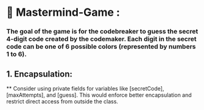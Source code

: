 # 🧠 Mastermind-Game : 
### The goal of the game is for the codebreaker to guess the secret 4-digit code created by the codemaker. Each digit in the secret code can be one of 6 possible colors (represented by numbers 1 to 6).
## 1. Encapsulation:
  ** Consider using private fields for variables like [secretCode], [maxAttempts], and [guess]. This would enforce better encapsulation and restrict direct access from outside the class.

 
